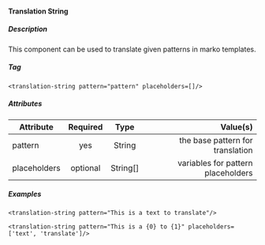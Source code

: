 #### Translation String

##### Description
This component can be used to translate given patterns in marko templates.

##### Tag
`<translation-string pattern="pattern" placeholders=[]/>`

##### Attributes

| Attribute    | Required |   Type   |                           Value(s) |
| ------------ | :------: | :------: | ---------------------------------: |
| pattern      |   yes    |  String  |   the base pattern for translation |
| placeholders | optional | String[] | variables for pattern placeholders |

##### Examples

`<translation-string pattern="This is a text to translate"/>`

`<translation-string pattern="This is a {0} to {1}" placeholders=['text', 'translate']/>`